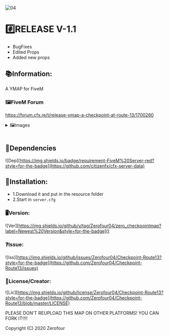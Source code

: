 ![04](https://user-images.githubusercontent.com/60815764/119038564-8ebd7e80-b9b3-11eb-95f4-42e46a63602b.gif)

# #️⃣RELEASE V-1.1
- BugFixes
- Edited Props
- Added new props

## 📚Information:
A YMAP for FiveM 

### 🖼️FiveM Forum
https://forum.cfx.re/t/release-ymap-a-checkpoint-at-route-13/1700260

<details>
  <summary>🖼️Images </summary>

  ![1](https://media.discordapp.net/attachments/517028743357792258/846476743460126730/1.png?width=810&height=452)
  ![2](https://media.discordapp.net/attachments/517028743357792258/846476773222907924/2.png?width=810&height=448)
  ![3](https://media.discordapp.net/attachments/517028743357792258/846476864792952882/6.png?width=810&height=439)
  ![4](https://media.discordapp.net/attachments/517028743357792258/846476894778163200/8.png?width=810&height=457) 
  ![5](https://media.discordapp.net/attachments/517028743357792258/846476907360288828/4.png?width=810&height=451)
  ![6](https://media.discordapp.net/attachments/517028743357792258/846476905440215040/7.png?width=810&height=465)
  ![7](https://media.discordapp.net/attachments/517028743357792258/846476911537684500/5.png?width=810&height=456)
  ![8](https://media.discordapp.net/attachments/517028743357792258/846476914059116605/3.png?width=810&height=451)
  ![9](https://media.discordapp.net/attachments/517028743357792258/846476915153174598/9.png?width=810&height=339)

</details>

<br />

## 🧱Dependencies
![Dep][https://img.shields.io/badge/requirement-FiveM%20Server-red?style=for-the-badge](https://github.com/citizenfx/cfx-server-data)

## 🔧Installation:
- 1.Download it and put in the resource folder
- 2.Start in `server.cfg`

### 🖥️Version:
![Ver][https://img.shields.io/github/v/tag/Zerofour04/zero_checkpointmap?label=Newest%20Version&style=for-the-badge]()

### ❓Issue: 
![Iss][https://img.shields.io/github/issues/Zerofour04/Checkpoint-Route13?style=for-the-badge](https://github.com/Zerofour04/Checkpoint-Route13/issues)

### 📓License/Creator:
![Lic][https://img.shields.io/github/license/Zerofour04/Checkpoint-Route13?style=for-the-badge](https://github.com/Zerofour04/Checkpoint-Route13/blob/master/LICENSE)

PLEASE DON'T REUPLOAD THIS MAP ON OTHER PLATFORMS! YOU CAN FORK IT!!!!

Copyright (C) 2020 Zerofour

